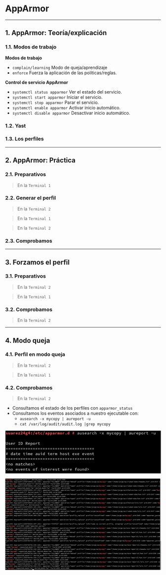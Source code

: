 
# AppArmor

---

## 1. AppArmor: Teoría/explicación

### 1.1. Modos de trabajo

**Modos de trabajo**

* `complain/learning` Modo de queja/aprendizaje
* `enforce` Fuerza la aplicación de las políticas/reglas.

**Control de servicio AppArmor**

* `systemctl status apparmor` Ver el estado del servicio.
* `systemctl start apparmor` Iniciar el servicio.
* `systemctl stop apparmor` Parar el servicio.
* `systemctl enable apparmor` Activar inicio automático.
* `systemctl disable apparmor` Desactivar inicio automático.

### 1.2. Yast



### 1.3. Los perfiles



---

## 2. AppArmor: Práctica

### 2.1. Preparativos

> En la `Terminal 1`



### 2.2. Generar el perfil

> En la `Terminal 2`



> En la `Terminal 1`



> En la `Terminal 2`



### 2.3. Comprobamos



---

## 3. Forzamos el perfil

### 3.1. Preparativos

> En la `Terminal 2`



> En la `Terminal 1`



### 3.2. Comprobamos

> En la `Terminal 2`



---

## 4. Modo queja

### 4.1. Perfil en modo queja

> En la `Terminal 2`



> En la `Terminal 1`



### 4.2. Comprobamos

> En la `Terminal 2`

* Consultamos el estado de los perfiles con `apparmor_status`
* Consultamos los eventos asociados a nuestro ejecutable con:
  * `ausearch -x mycopy | aureport -u`
  * `cat /var/log/audit/audit.log |grep mycopy`

![Ausearch 4.2.](./images/eventos-42.png)

![Eventos 4.2.](./images/cat-42.png)
